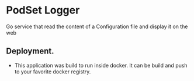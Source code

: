 # PodSet Logger

Go service that read the content of a Configuration file and display it on the web


## Deployment.

* This application was build to run inside docker.  It can be build and push to your favorite docker registry.

